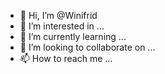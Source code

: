 - 👋 Hi, I’m @Winifrid
- 👀 I’m interested in ...
- 🌱 I’m currently learning ...
- 💞️ I’m looking to collaborate on ...
- 📫 How to reach me ...

<!---
Winifrid/Winifrid is a ✨ special ✨ repository because its `README.md` (this file) appears on your GitHub profile.
You can click the Preview link to take a look at your changes.
--->
